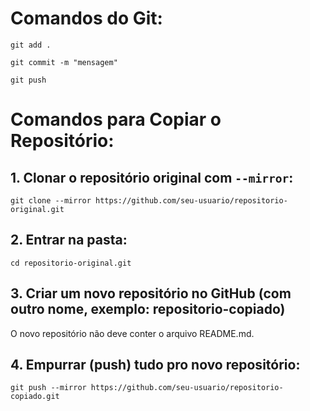 # Comandos do Git:
```
git add .
```

```
git commit -m "mensagem"
```

```
git push
```

# Comandos para Copiar o Repositório:

## 1. Clonar o repositório original com `--mirror`:
```
git clone --mirror https://github.com/seu-usuario/repositorio-original.git
```

## 2. Entrar na pasta:
```
cd repositorio-original.git
```

## 3. Criar um novo repositório no GitHub (com outro nome, exemplo: repositorio-copiado)
O novo repositório não deve conter o arquivo README.md.

## 4. Empurrar (push) tudo pro novo repositório:
```
git push --mirror https://github.com/seu-usuario/repositorio-copiado.git
```
